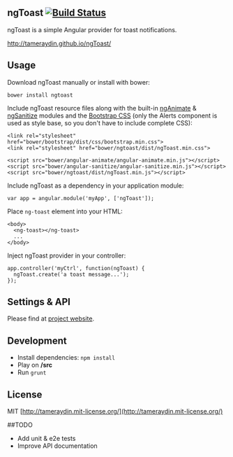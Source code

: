 ## ngToast [![Build Status](http://img.shields.io/travis/tameraydin/ngToast/master.svg?style=flat)](https://travis-ci.org/tameraydin/ngToast)

ngToast is a simple Angular provider for toast notifications.

http://tameraydin.github.io/ngToast/

## Usage

Download ngToast manually or install with bower:

```bower install ngtoast```

Include ngToast resource files along with the built-in [ngAnimate](http://docs.angularjs.org/api/ngAnimate) & [ngSanitize](http://docs.angularjs.org/api/ngSanitize) modules and the [Bootstrap CSS](http://getbootstrap.com/) (only the Alerts component is used as style base, so you don't have to include complete CSS):
```
<link rel="stylesheet" href="bower/bootstrap/dist/css/bootstrap.min.css">
<link rel="stylesheet" href="bower/ngtoast/dist/ngToast.min.css">

<script src="bower/angular-animate/angular-animate.min.js"></script>
<script src="bower/angular-sanitize/angular-sanitize.min.js"></script>
<script src="bower/ngtoast/dist/ngToast.min.js"></script>
```

Include ngToast as a dependency in your application module:

```
var app = angular.module('myApp', ['ngToast']);
```

Place ```ng-toast``` element into your HTML:
```
<body>
  <ng-toast></ng-toast>
  ...
</body>
```

Inject ngToast provider in your controller:

```
app.controller('myCtrl', function(ngToast) {
  ngToast.create('a toast message...');
});
```

## Settings & API

Please find at [project website](http://tameraydin.github.io/ngToast/#api).

## Development

* Install dependencies: `npm install`
* Play on **/src**
* Run `grunt`

## License

MIT [http://tameraydin.mit-license.org/](http://tameraydin.mit-license.org/)


##TODO
- Add unit & e2e tests
- Improve API documentation
